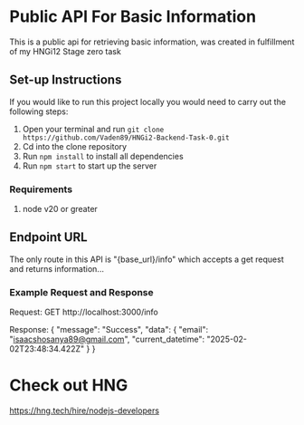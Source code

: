 # Public API For Basic Information

This is a public api for retrieving basic information, was created in fulfillment of my HNGi12 Stage zero task

## Set-up Instructions

If you would like to run this project locally you would need to carry out the following steps:

1. Open your terminal and run `git clone https://github.com/Vaden89/HNGi2-Backend-Task-0.git`
2. Cd into the clone repository
3. Run `npm install` to install all dependencies
4. Run `npm start` to start up the server

### Requirements

1. node v20 or greater

## Endpoint URL

The only route in this API is "{base_url}/info" which accepts a get request and returns information...

### Example Request and Response

Request: GET http://localhost:3000/info

Response: {
"message": "Success",
"data": {
"email": "isaacshosanya89@gmail.com",
"current_datetime": "2025-02-02T23:48:34.422Z"
}
}

# Check out HNG

https://hng.tech/hire/nodejs-developers
